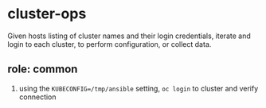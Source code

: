 # cluster-ops

Given hosts listing of cluster names and their login credentials,
iterate and login to each cluster, to perform configuration, or
collect data.

## role: common

1. using the `KUBECONFIG=/tmp/ansible` setting, `oc login` to cluster and verify connection

